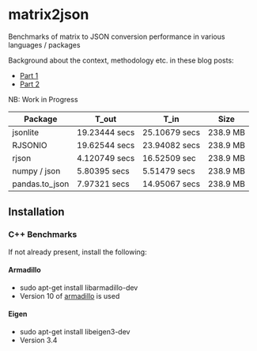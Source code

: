 # matrix2json

Benchmarks of matrix to JSON conversion performance in various languages / packages

Background about the context, methodology etc. in these blog posts:

* [Part 1](https://www.openriskmanagement.com/representing-matrices-as-json-objects-part-1/)
* [Part 2](https://www.openriskmanagement.com/representing-matrices-as-json-objects-part-2/)

NB: Work in Progress

| Package        | T_out         | T_in          | Size     |
|----------------|---------------|---------------|----------|
| jsonlite       | 19.23444 secs | 25.10679 secs | 238.9 MB |
| RJSONIO        | 19.62544 secs | 23.94082 secs | 238.9 MB |
| rjson          | 4.120749 secs | 16.52509 sec  | 238.9 MB |
| numpy / json   | 5.80395 secs  | 5.51479 secs  | 238.9 MB |
| pandas.to_json | 7.97321 secs  | 14.95067 secs | 238.9 MB |


## Installation

### C++ Benchmarks

If not already present, install the following:

#### Armadillo

* sudo apt-get install libarmadillo-dev
* Version 10 of [armadillo](https://arma.sourceforge.net/) is used

#### Eigen

* sudo apt-get install libeigen3-dev
* Version 3.4
